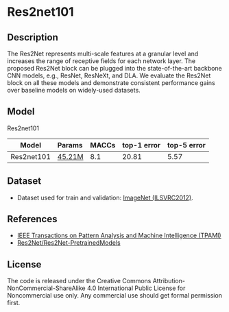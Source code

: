 <!--- Creative Commons Attribution-NonCommercial-ShareAlike 4.0 -->

# Res2net101

## Description

The Res2Net represents multi-scale features at a granular level
and increases the range of receptive fields for each network layer.
The proposed Res2Net block can be plugged into the state-of-the-art backbone
CNN models,
e.g., ResNet, ResNeXt, and DLA.
We evaluate the Res2Net block on all these models and demonstrate consistent
performance gains over baseline models on widely-used datasets.

## Model

Res2net101

|Model        |Params                                 |MACCs        |top-1 error       |top-5 error       |
|-------------|:--------------------------------------|:------------|:-----------------|:-----------------|
|Res2net101   |[45.21M](res2net101_26w_4s.onnx)       |8.1          |20.81             |5.57              |

## Dataset

* Dataset used for train and validation: [ImageNet (ILSVRC2012)](http://www.image-net.org/challenges/LSVRC/2012/).

## References

* [IEEE Transactions on Pattern Analysis and Machine Intelligence (TPAMI)](https://arxiv.org/pdf/1904.01169.pdf)
* [Res2Net/Res2Net-PretrainedModels](https://github.com/Res2Net/Res2Net-PretrainedModels)

## License

The code is released under the Creative Commons
Attribution-NonCommercial-ShareAlike
4.0 International Public License for Noncommercial use only.
Any commercial use should get formal permission first.
